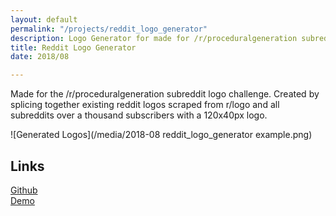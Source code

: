 ```yaml
---
layout: default
permalink: "/projects/reddit_logo_generator"
description: Logo Generator for made for /r/proceduralgeneration subreddit
title: Reddit Logo Generator
date: 2018/08

---
```

Made for the /r/proceduralgeneration subreddit logo challenge. Created by splicing together existing reddit logos scraped from r/logo and all subreddits over a thousand subscribers with a 120x40px logo.

![Generated Logos](/media/2018-08 reddit_logo_generator example.png)

## Links

[Github](https://github.com/azlen/snoo-generator)  
[Demo](https://azlen.me/snoo-generator)